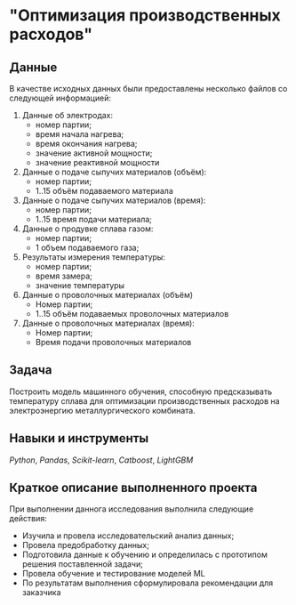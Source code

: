# "Оптимизация производственных расходов" 

## Данные

В качестве исходных данных были предоставлены несколько файлов со следующей информацией:
1. Данные об электродах:
   - номер партии;
   - время начала нагрева;
   - время окончания нагрева;
   - значение активной мощности;
   - значение реактивной мощности
2. Данные о подаче сыпучих материалов (объём):
   - номер партии;
   - 1..15 объём подаваемого материала
3. Данные о подаче сыпучих материалов (время):
   - номер партии;
   - 1..15 время подачи материала;
4. Данные о продувке сплава газом:
   - номер партии;
   - 1 объем подаваемого газа;
5. Результаты измерения температуры:
   - номер партии;
   - время замера;
   - значение температуры
6. Данные о проволочных материалах (объём)
   - Номер партии;
   - 1..15  объём подаваемых проволочных материалов
7. Данные о проволочных материалах (время):
   - Номер партии;
   - Время подачи проволочных материалов
   
## Задача

Построить модель машинного обучения, способную предсказывать температуру сплава для оптимизации производственных расходов на электроэнергию металлургического комбината. 

## Навыки и инструменты
*Python*, *Pandas*, *Scikit-learn*, *Catboost*, *LightGBM*

## Краткое описание выполненного проекта
При выполнении даннога исследования выполнила следующие действия:

- Изучила и провела исследовательский анализ данных;
- Провела предобработку данных;
- Подготовила данные к обучению и определилась с прототипом решения поставленной задачи;
- Провела обучение и тестирование моделей ML
- По результатам выполнения сформулировала рекомендации для заказчика
